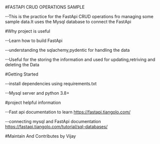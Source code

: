 #FASTAPI CRUD OPERATIONS SAMPLE

 --This is the practice for the FastApi CRUD operations fro managing some sample data.It uses the Mysql database to connect the FastApi

#Why project is useful

--Learn how to build FastApi

--understanding the sqlachemy,pydentic for handling the data

--Useful for the storing the information and used for updating,retriving and deleting the Data

#Getting Started

--install dependencies using requirements.txt

--Mysql server and python 3.8+

#project helpful information

--Fast api documentation to learn https://fastapi.tiangolo.com/

--connecting mysql and FastApi documentation https://fastapi.tiangolo.com/tutorial/sql-databases/


#Maintain And Contributes by Vijay

